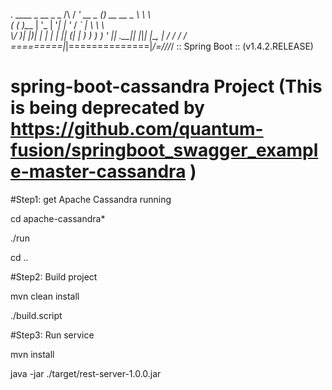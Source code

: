 

  .   ____          _            __ _ _
 /\\ / ___'_ __ _ _(_)_ __  __ _ \ \ \ \
( ( )\___ | '_ | '_| | '_ \/ _` | \ \ \ \
 \\/  ___)| |_)| | | | | || (_| |  ) ) ) )
  '  |____| .__|_| |_|_| |_\__, | / / / /
 =========|_|==============|___/=/_/_/_/
 :: Spring Boot ::        (v1.4.2.RELEASE)


# spring-boot-cassandra Project (This is being deprecated by https://github.com/quantum-fusion/springboot_swagger_example-master-cassandra )

#Step1: get Apache Cassandra running

cd apache-cassandra*

./run

cd ..

#Step2: Build project

mvn clean install

./build.script


#Step3: Run service

mvn install

java -jar ./target/rest-server-1.0.0.jar

